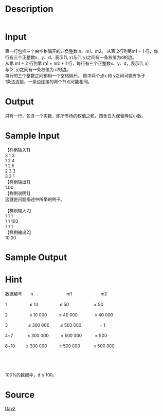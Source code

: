 
# Description

<div class="content"><p><a href="/JudgeOnline/upload/201105/file/cc.jpg"><img alt="" src="/source/bzoj/2307/img/aHR0cHM6Ly9seWRzeS5jb20vSnVkZ2VPbmxpbmUvdXBsb2FkLzIwMTEwNS9pbWFnZS9jYy5qcGc=.jpg"/></a></p></div>

# Input

<div class="content"><p>第一行包括三个由空格隔开的非负整数 n、m1、m2。 从第 2行到第m1 + 1 行，每行有三个正整数x、y、d，表示(1, x)与(1, y)之间有一条权值为d的边。 <br/>
从第 m1 + 2 行到第 m1 + m2 + 1 行，每行有三个正整数x、y、d，表示(1, x)<br/>
与(2, y)之间有一条权值为 d的边。 <br/>
每行的三个整数之间都用一个空格隔开。 图中两个点x 和 y之间可能有多于<br/>
1条边连接，一条边连接的两个节点可能相同。</p></div>

# Output

<div class="content"><p>只有一行，包含一个实数，即所有桥的权值之和，四舍五入保留两位小数。</p></div>

# Sample Input

<div class="content"><span class="sampledata">【样例输入1】 <br/>
3 1 3 <br/>
1 2 4 <br/>
1 2 5 <br/>
2 3 3 <br/>
3 3 1 <br/>
【样例输出1】 <br/>
1.00 <br/>
【样例说明1】 <br/>
这就是问题描述中所举的例子。 <br/>
<br/>
【样例输入2】 <br/>
1 1 1 <br/>
1 1 100 <br/>
1 1 1 <br/>
【样例输出2】 <br/>
10.00 </span></div>

# Sample Output

<div class="content"><span class="sampledata"></span></div>

# Hint

<div class="content"><p></p><p>数据编号       n                            m1                        m2 <br/><br/>
1                   ≤ 10                  ≤ 50                     ≤ 50 <br/><br/>
2                  ≤ 10 000          ≤ 40 000              ≤ 40 000 <br/><br/>
3                 ≤ 300 000         ≤ 500 000               = 1 <br/><br/>
4~7            ≤ 300 000          ≤ 500 000           ≤ 500 <br/><br/>
8~10         ≤ 300 000          ≤ 500 000           ≤ 500 000</p><br/>
<p></p><br/>
<p>100%的数据中，d ≤ 100。</p><p></p></div>

# Source

<div class="content"><p><a href="problemset.php?search=Day2">Day2</a></p></div>

